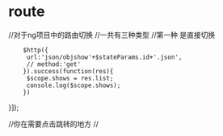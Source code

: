 # route
//对于ng项目中的路由切换
//一共有三种类型
//第一种 是直接切换
<script src="/javascripts/application.js" type="text/javascript" charset="utf-8" async defer>
var app = angular.module('qmgj',['ui.router']);
app.config(['$stateProvider','$urlRouterProvider',function($stateProvider,$urlRouterProvider){
//这句话是在页面没有设置路由切换的前提下,强制跳转
   $urlRouterProvider.otherwise('/onepage');
   //这个login是在ui-view里面写入的
   .stateProvider.state('login'{
  // 这个是网站上的路由切换
    url:'/login',
    //连接到的html文件
    templateUrl:"view/login.html",
   }).state('enter'{
   //这一种方式传递id参数,在控制器里面写,需要进行字符串拼接,拼接出你要使用的json文件
   url:'/enter/:id',
   templateUrl:'view/enter.html'
   })
   }]);
   
   
   app.controller("objdetailController",['$scope','$http','$stateParams',function($scope,$http,$stateParams){
         $scope.showIndex = 0;
         $scope.myFn = function(index){
            $scope.showIndex = index;
         }
</script>
        $http({
         url:'json/objshow'+$stateParams.id+'.json',
         // method:'get'
        }).success(function(res){
         $scope.shows = res.list;
         console.log($scope.shows);
        })
}]);

//你在需要点击跳转的地方
//<p ui-sref="需要跳转的地方({这个是文件名的id:json文件的id})"></p>
